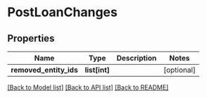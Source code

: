 # PostLoanChanges

## Properties
Name | Type | Description | Notes
------------ | ------------- | ------------- | -------------
**removed_entity_ids** | **list[int]** |  | [optional] 

[[Back to Model list]](../README.md#documentation-for-models) [[Back to API list]](../README.md#documentation-for-api-endpoints) [[Back to README]](../README.md)


